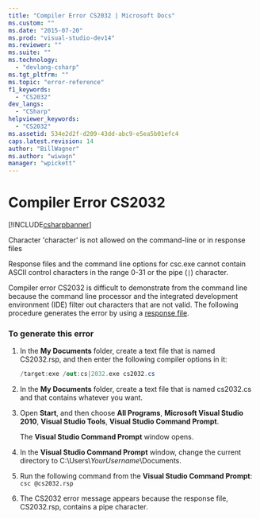 ```yaml
---
title: "Compiler Error CS2032 | Microsoft Docs"
ms.custom: ""
ms.date: "2015-07-20"
ms.prod: "visual-studio-dev14"
ms.reviewer: ""
ms.suite: ""
ms.technology: 
  - "devlang-csharp"
ms.tgt_pltfrm: ""
ms.topic: "error-reference"
f1_keywords: 
  - "CS2032"
dev_langs: 
  - "CSharp"
helpviewer_keywords: 
  - "CS2032"
ms.assetid: 534e2d2f-d209-43dd-abc9-e5ea5b01efc4
caps.latest.revision: 14
author: "BillWagner"
ms.author: "wiwagn"
manager: "wpickett"
---
```

# Compiler Error CS2032
[!INCLUDE[csharpbanner](../../../includes/csharpbanner.md)]

Character 'character' is not allowed on the command-line or in response files  
  
 Response files and the command line options for csc.exe cannot contain ASCII control characters in the range 0-31 or the pipe (`|`) character.  
  
 Compiler error CS2032 is difficult to demonstrate from the command line because the command line processor and the integrated development environment (IDE) filter out characters that are not valid. The following procedure generates the error by using a [response file](../../../csharp/language-reference/compiler-options/response-file-compiler-option.md).  
  
### To generate this error  
  
1.  In the **My Documents** folder, create a text file that is named CS2032.rsp, and then enter the following compiler options in it:  
  
    ```csharp  
    /target:exe /out:cs|2032.exe cs2032.cs  
    ```  
  
2.  In the **My Documents** folder, create a text file that is named cs2032.cs and that contains whatever you want.  
  
3.  Open **Start**, and then choose **All Programs**, **Microsoft Visual Studio 2010**, **Visual Studio Tools**, **Visual Studio Command Prompt**.  
  
     The **Visual Studio Command Prompt** window opens.  
  
4.  In the **Visual Studio Command Prompt** window, change the current directory to C:\Users\\*YourUsername*\Documents.  
  
5.  Run the following command from the **Visual Studio Command Prompt**: `csc @cs2032.rsp`  
  
6.  The CS2032 error message appears because the response file, CS2032.rsp, contains a pipe character.